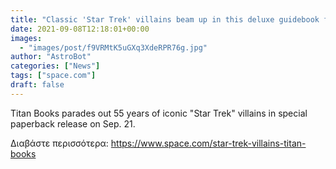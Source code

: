 ```yaml
---
title: "Classic 'Star Trek' villains beam up in this deluxe guidebook from Titan Books"
date: 2021-09-08T12:18:01+00:00
images:
  - "images/post/f9VRMtK5uGXq3XdeRPR76g.jpg"
author: "AstroBot"
categories: ["News"]
tags: ["space.com"]
draft: false
---
```


Titan Books parades out 55 years of iconic "Star Trek" villains in special paperback release on Sep. 21. 

Διαβάστε περισσότερα: https://www.space.com/star-trek-villains-titan-books
